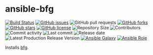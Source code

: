 # ansible-bfg

[![Build Status](https://travis-ci.org/030/ansible-bfg.svg?branch=master)](https://travis-ci.org/030/ansible-bfg)
[![GitHub issues](https://img.shields.io/github/issues/030/ansible-bfg)](https://github.com/030/ansible-bfg/issues)
![GitHub pull requests](https://img.shields.io/github/issues-pr/030/ansible-bfg)
[![GitHub forks](https://img.shields.io/github/forks/030/ansible-bfg)](https://github.com/030/ansible-bfg/network)
[![GitHub stars](https://img.shields.io/github/stars/030/ansible-bfg)](https://github.com/030/ansible-bfg/stargazers)
[![GitHub license](https://img.shields.io/github/license/030/ansible-bfg)](https://github.com/030/ansible-bfg/blob/master/LICENSE)
![Repository Size](https://img.shields.io/github/repo-size/030/ansible-bfg.svg)
![Contributors](https://img.shields.io/github/contributors/030/ansible-bfg.svg)
![Commit activity](https://img.shields.io/github/commit-activity/m/030/ansible-bfg.svg)
![Last commit](https://img.shields.io/github/last-commit/030/ansible-bfg.svg)
![Release date](https://img.shields.io/github/release-date/030/ansible-bfg.svg)
![Latest Production Release Version](https://img.shields.io/github/release/030/ansible-bfg.svg)
[![Ansible Galaxy](https://img.shields.io/ansible/role/48126.svg)](https://galaxy.ansible.com/030/ansible-bfg)
[![Ansible Role](https://img.shields.io/ansible/role/d/48126)](https://galaxy.ansible.com/030/ansible-bfg)

Installs [bfg](https://github.com/rtyley/bfg-repo-cleaner).
